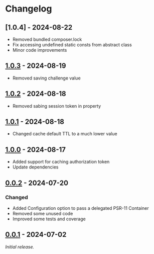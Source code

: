 # Changelog

## [1.0.4] - 2024-08-22

- Removed bundled composer.lock
- Fix accessing undefined static consts from abstract class
- Minor code improvements

## [1.0.3] - 2024-08-19

- Removed saving challenge value

## [1.0.2] - 2024-08-18

- Removed sabing session token in property

## [1.0.1] - 2024-08-18

- Changed cache default TTL to a much lower value

## [1.0.0] - 2024-08-17

- Added support for caching authorization token
- Update dependencies

## [0.0.2] - 2024-07-20

### Changed

- Added Configuration option to pass a delegated PSR-11 Container
- Removed some unused code
- Improved some tests and coverage

## [0.0.1] - 2024-07-02

_Initial release._

[1.0.3]: https://github.com/madpilot78/FreeBoxPHP/releases/tag/v1.0.4
[1.0.3]: https://github.com/madpilot78/FreeBoxPHP/releases/tag/v1.0.3
[1.0.2]: https://github.com/madpilot78/FreeBoxPHP/releases/tag/v1.0.2
[1.0.1]: https://github.com/madpilot78/FreeBoxPHP/releases/tag/v1.0.1
[1.0.0]: https://github.com/madpilot78/FreeBoxPHP/releases/tag/v1.0.0
[0.0.2]: https://github.com/madpilot78/FreeBoxPHP/releases/tag/v0.0.2
[0.0.1]: https://github.com/madpilot78/FreeBoxPHP/releases/tag/v0.0.1
